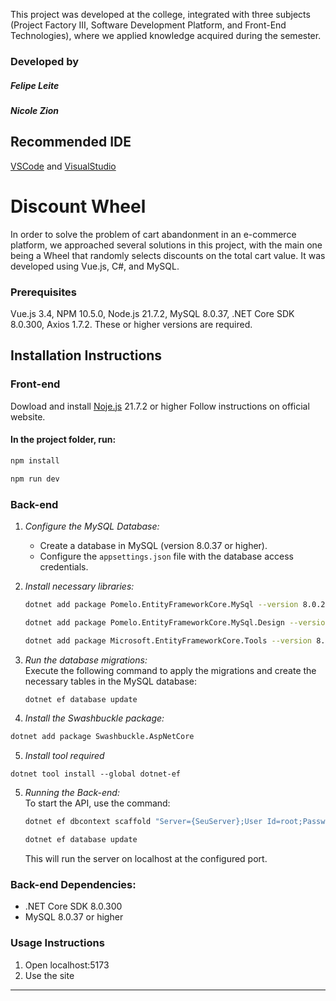 This project was developed at the college, integrated with three subjects (Project Factory III, Software Development Platform, and Front-End Technologies), where we applied knowledge acquired during the semester.

### Developed by 
##### Felipe Leite
##### Nicole Zion

## Recommended IDE

[VSCode](https://code.visualstudio.com/) and
[VisualStudio](https://code.visualstudio.com)

# Discount Wheel

In order to solve the problem of cart abandonment in an e-commerce platform, we approached several solutions in this project, with the main one being a Wheel that randomly selects discounts on the total cart value. It was developed using Vue.js, C#, and MySQL.

### Prerequisites
Vue.js 3.4, NPM 10.5.0, Node.js 21.7.2, MySQL 8.0.37, .NET Core SDK 8.0.300, Axios 1.7.2. 
These or higher versions are required.

## Installation Instructions

### Front-end
Dowload and install [Noje.js](https://nodejs.org/en/download/package-manager/current) 21.7.2 or higher
Follow instructions on official website.

#### In the project folder, run:
```sh
npm install
```
```sh
npm run dev
```

### Back-end

1. *Configure the MySQL Database:*
   - Create a database in MySQL (version 8.0.37 or higher).
   - Configure the `appsettings.json` file with the database access credentials.

2. *Install necessary libraries:*
    ```bash
    dotnet add package Pomelo.EntityFrameworkCore.MySql --version 8.0.2
    ```
    ```bash
    dotnet add package Pomelo.EntityFrameworkCore.MySql.Design --version 1.1.2
    ```

    ```bash
    dotnet add package Microsoft.EntityFrameworkCore.Tools --version 8.0.8
    ```

3. *Run the database migrations:*  
   Execute the following command to apply the migrations and create the necessary tables in the MySQL database:
   ```sh
   dotnet ef database update
   ```
4. *Install the Swashbuckle package:*
```sh
dotnet add package Swashbuckle.AspNetCore
```
5. *Install tool required*
```
dotnet tool install --global dotnet-ef
```

5. *Running the Back-end:*  
   To start the API, use the command:
   ```sh
   dotnet ef dbcontext scaffold "Server={SeuServer};User Id=root;Password={SuaSenha};Database={SeuBD}" "Pomelo.EntityFrameworkCore.MySql" -c {SeuDominio}DbContext
   ```
   ```sh
   dotnet ef database update
   ```

   This will run the server on localhost at the configured port.

### Back-end Dependencies:
- .NET Core SDK 8.0.300
- MySQL 8.0.37 or higher

### Usage Instructions
1. Open localhost:5173
2. Use the site

---